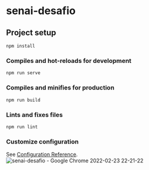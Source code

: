 # senai-desafio

## Project setup
```
npm install
```

### Compiles and hot-reloads for development
```
npm run serve
```

### Compiles and minifies for production
```
npm run build
```

### Lints and fixes files
```
npm run lint
```

### Customize configuration
See [Configuration Reference](https://cli.vuejs.org/config/).
![senai-desafio - Google Chrome 2022-02-23 22-21-22](https://user-images.githubusercontent.com/48073374/156908399-f93dee27-223c-47bf-b286-d3c0be551712.gif)
